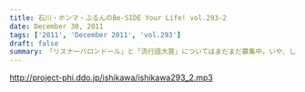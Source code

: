 ```yaml
---
title: 石川・ホンマ・ぶるんのBe-SIDE Your Life! vol.293-2
date: December 30, 2011
tags: ['2011', 'December 2011', 'vol.293']
draft: false
summary: 「リスナーバロンドール」と「流行語大賞」についてはまだまだ募集中。いや、しかしそこまで集中して聴いてくれる人がいるってことはこのテキトー番組だけどテキトー過ぎるのもいけませんな。NAMAE
---
```


http://project-phi.ddo.jp/ishikawa/ishikawa293_2.mp3
